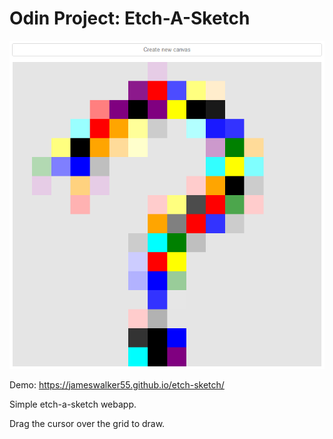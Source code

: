 # Odin Project: Etch-A-Sketch

![](./md_images/README0.png)

Demo: https://jameswalker55.github.io/etch-sketch/

Simple etch-a-sketch webapp.

Drag the cursor over the grid to draw.